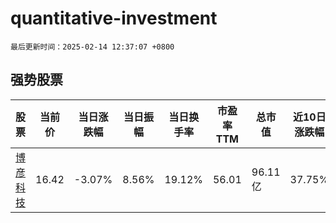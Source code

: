# quantitative-investment

`最后更新时间：2025-02-14 12:37:07 +0800`

## 强势股票

|股票|当前价|当日涨跌幅|当日振幅|当日换手率|市盈率TTM|总市值|近10日涨跌幅|
|----|----|----|----|----|----|----|----|
|[博彦科技](https://xueqiu.com/S/SZ002649)|16.42|-3.07%|8.56%|19.12%|56.01|96.11亿|37.75%|
